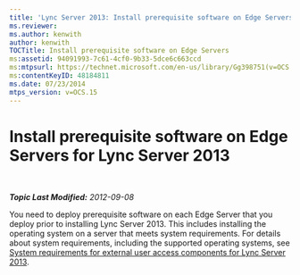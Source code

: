 ```yaml
---
title: 'Lync Server 2013: Install prerequisite software on Edge Servers'
ms.reviewer: 
ms.author: kenwith
author: kenwith
TOCTitle: Install prerequisite software on Edge Servers
ms:assetid: 94091993-7c61-4cf0-9b33-5dce6c663ccd
ms:mtpsurl: https://technet.microsoft.com/en-us/library/Gg398751(v=OCS.15)
ms:contentKeyID: 48184811
ms.date: 07/23/2014
mtps_version: v=OCS.15
---
```


<div data-xmlns="http://www.w3.org/1999/xhtml">

<div class="topic" data-xmlns="http://www.w3.org/1999/xhtml" data-msxsl="urn:schemas-microsoft-com:xslt" data-cs="http://msdn.microsoft.com/en-us/">

<div data-asp="http://msdn2.microsoft.com/asp">

# Install prerequisite software on Edge Servers for Lync Server 2013

</div>

<div id="mainSection">

<div id="mainBody">

<span> </span>

_**Topic Last Modified:** 2012-09-08_

You need to deploy prerequisite software on each Edge Server that you deploy prior to installing Lync Server 2013. This includes installing the operating system on a server that meets system requirements. For details about system requirements, including the supported operating systems, see [System requirements for external user access components for Lync Server 2013](lync-server-2013-system-requirements-for-external-user-access-components.md).

</div>

<span> </span>

</div>

</div>

</div>

